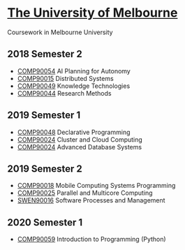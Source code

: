 # [The University of Melbourne](https://www.unimelb.edu.au/)
Coursework in Melbourne University  

2018 Semester 2
--
+ [COMP90054](https://handbook.unimelb.edu.au/2018/subjects/comp90054?_blank) AI Planning for Autonomy
+ [COMP90015](https://handbook.unimelb.edu.au/2018/subjects/comp90015?_blank) Distributed Systems
+ [COMP90049](https://handbook.unimelb.edu.au/2018/subjects/comp90049?_blank) Knowledge Technologies
+ [COMP90044](https://handbook.unimelb.edu.au/2018/subjects/comp90044?_blank) Research Methods  

2019 Semester 1
--
+ [COMP90048](https://handbook.unimelb.edu.au/2019/subjects/comp90048?_blank) Declarative Programming
+ [COMP90024](https://handbook.unimelb.edu.au/2019/subjects/comp90024?_blank) Cluster and Cloud Computing
+ [COMP90024](https://handbook.unimelb.edu.au/2019/subjects/comp90050?_blank) Advanced Database Systems

2019 Semester 2
--
+ [COMP90018](https://handbook.unimelb.edu.au/2019/subjects/comp90018?_blank) Mobile Computing Systems Programming
+ [COMP90025](https://handbook.unimelb.edu.au/2019/subjects/comp90025?_blank) Parallel and Multicore Computing
+ [SWEN90016](https://handbook.unimelb.edu.au/2019/subjects/swen90016?_blank) Software Processes and Management

2020 Semester 1
--
+ [COMP90059](https://handbook.unimelb.edu.au/2020/subjects/comp90059?_blank) Introduction to Programming (Python)
